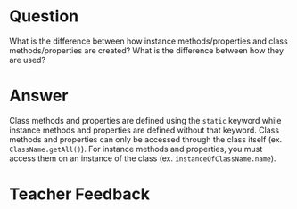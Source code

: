 # Question

What is the difference between how instance methods/properties and class methods/properties are created? What is the difference between how they are used?

# Answer

Class methods and properties are defined using the `static` keyword while instance methods and properties are defined without that keyword. Class methods and properties can only be accessed through the class itself (ex. `ClassName.getAll()`). For instance methods and properties, you must access them on an instance of the class (ex. `instanceOfClassName.name`).

# Teacher Feedback
